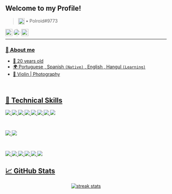 ## Welcome to my Profile! 
[Colocar este link es Visitors]: <> (https://visitor-badge.glitch.me/badge?page_id=donatto22)
> <img width=20px src="https://static.wikia.nocookie.net/discord/images/4/47/Discord_Canary.png/revision/latest?cb=20210918142724" align="center" max-width="100%" alt="Discord"/> • Polroid#9773

<a href="https://www.linkedin.com/in/devdonatto-minaya/">
  <img width=22px src="https://cdn-icons-png.flaticon.com/512/174/174857.png" align="left" max-width="100%" alt="LinkedIn"/>
</a>
  
<a href="https://api.whatsapp.com/send?phone=51913242570">
  <img width=22px src="https://cdn-icons-png.flaticon.com/512/134/134937.png" style="border-radius: 50px;" align="left" max-width="100%" alt="Whatsapp">
</a>

<a href="https://www.sololearn.com/profile/15661325">
  <img width=22px src="https://pbs.twimg.com/profile_images/1410707398021550084/MmGTT4dY_400x400.jpg" align="left" max-width="100%" alt="SoloLearn"
</a>
</br>

<hr>

### 💬 About me
- 👤 20 years old
- 🌍 Portuguese , Spanish `(Native)` , English , Hangul `(Learning)`
- 🖤 Violin | Photography
</br>

## 💼 Technical Skills

![](https://img.shields.io/badge/Code-React-informational?style=flat-square&logo=react&color=61DAFB)
![](https://img.shields.io/badge/Code-Angular-informational?style=flat-square&logo=Angular&color=E23237)
![](https://img.shields.io/badge/Code-Java-informational?style=flat-square&logo=Java&color=E23237)
![](https://img.shields.io/badge/Code-CS-informational?style=flat-square&logo=csharp&color=764ABC)
![](https://img.shields.io/badge/Code-TypeScript-informational?style=flat-square&logo=TypeScript&color=1572B6)
![](https://img.shields.io/badge/Code-JavaScript-informational?style=flat-square&logo=JavaScript&color=F7DF1E)
![](https://img.shields.io/badge/Code-HTML5-informational?style=flat-square&logo=HTML5&color=E34F26)
![](https://img.shields.io/badge/Code-MySQL-informational?style=flat-square&logo=MySql&color=003B57)

</br>

![](https://img.shields.io/badge/Style-SCSS-informational?style=flat-square&logo=Sass&color=DB7093)
![](https://img.shields.io/badge/Style-CSS3-informational?style=flat-square&logo=CSS3&color=1572B6)

</br>

![](https://img.shields.io/badge/Tools-Figma-informational?style=flat-square&logo=Figma&color=F24E1E)
![](https://img.shields.io/badge/Tools-NPM-informational?style=flat-square&logo=NPM&color=CB3837)
![](https://img.shields.io/badge/Tools-Heroku-informational?style=flat-square&logo=Heroku&color=430098)
![](https://img.shields.io/badge/Tools-Netlify-informational?style=flat-square&logo=netlify&color=00C7B7)
![](https://img.shields.io/badge/Tools-Git-informational?style=flat-square&logo=Git&color=F05032)
![](https://img.shields.io/badge/Tools-GitHub-informational?style=flat-square&logo=GitHub&color=181717)

## 📈 GitHub Stats 

<div align="center">

  <img src="https://github-readme-streak-stats.herokuapp.com?user=donatto22&theme=dark&hide_border=true" alt="streak stats"/>
  <br>

</div>


